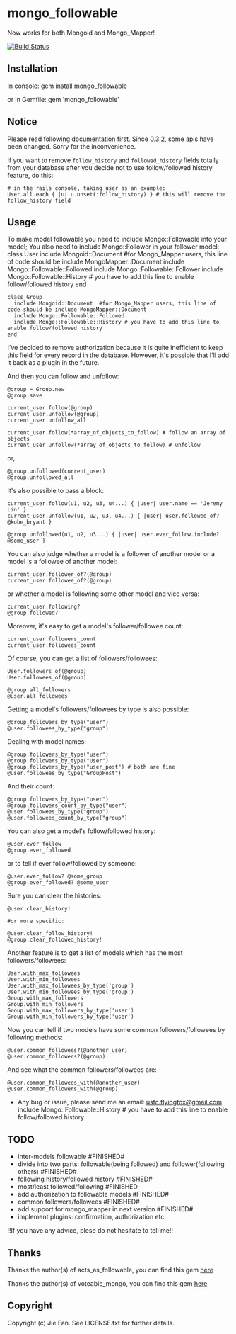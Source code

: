 # mongo_followable

Now works for both Mongoid and Mongo_Mapper!

[![Build Status](https://secure.travis-ci.org/joe1chen/mongo_followable.png?branch=integration)](http://travis-ci.org/joe1chen/mongo_followable)

## Installation

In console:
    gem install mongo_followable

or in Gemfile:
    gem 'mongo_followable'

## Notice

Please read following documentation first. Since 0.3.2, some apis have been
changed. Sorry for the inconvenience.

If you want to remove `follow_history` and `followed_history` fields totally
from your database after you decide not to use follow/followed history
feature, do this:

    # in the rails console, taking user as an example:
    User.all.each { |u| u.unset(:follow_history) } # this will remove the follow_history field

## Usage

To make model followable you need to include Mongo::Followable into your
model; You also need to include Mongo::Follower in your follower model:
    class User
      include Mongoid::Document  #for Mongo_Mapper users, this line of code should be include MongoMapper::Document
      include Mongo::Followable::Followed
      include Mongo::Followable::Follower
      include Mongo::Followable::History # you have to add this line to enable follow/followed history
    end

    class Group
      include Mongoid::Document  #for Mongo_Mapper users, this line of code should be include MongoMapper::Document
      include Mongo::Followable::Followed
      include Mongo::Followable::History # you have to add this line to enable follow/followed history
    end

I've decided to remove authorization because it is quite inefficient to keep
this field for every record in the database. However, it's possible that I'll
add it back as a plugin in the future.

And then you can follow and unfollow:

    @group = Group.new
    @group.save

    current_user.follow(@group)
    current_user.unfollow(@group)
    current_user.unfollow_all

    current_user.follow(*array_of_objects_to_follow) # follow an array of objects
    current_user.unfollow(*array_of_objects_to_follow) # unfollow

or,

    @group.unfollowed(current_user)
    @group.unfollowed_all

It's also possible to pass a block:

    current_user.follow(u1, u2, u3, u4...) { |user| user.name == 'Jeremy Lin' }
    current_user.unfollow(u1, u2, u3, u4...) { |user| user.followee_of? @kobe_bryant }

    @group.unfollowed(u1, u2, u3...) { |user| user.ever_follow.include? @some_user }

You can also judge whether a model is a follower of another model or a model
is a followee of another model:

    current_user.follower_of?(@group)
    current_user.followee_of?(@group)

or whether a model is following some other model and vice versa:

    current_user.following?
    @group.followed?

Moreover, it's easy to get a model's follower/followee count:

    current_user.followers_count
    current_user.followees_count

Of course, you can get a list of followers/followees:
    	
    User.followers_of(@group)
    User.followees_of(@group)

    @group.all_followers
    @user.all_followees

Getting a model's followers/followees by type is also possible:

    @group.followers_by_type("user")
    @user.followees_by_type("group")

Dealing with model names:

    @group.followers_by_type("user")
    @group.followers_by_type("User")
    @group.followers_by_type("user_post") # both are fine
    @user.followees_by_type("GroupPost")

And their count:

    @group.followers_by_type("user")
    @group.followers_count_by_type("user")
    @user.followees_by_type("group")
    @user.followees_count_by_type("group")

You can also get a model's follow/followed history:

    @user.ever_follow
    @group.ever_followed

or to tell if ever follow/followed by someone:

    @user.ever_follow? @some_group
    @group.ever_followed? @some_user

Sure you can clear the histories:

    @user.clear_history!

    #or more specific:

    @user.clear_follow_history!
    @group.clear_followed_history!

Another feature is to get a list of models which has the most
followers/followees:

    User.with_max_followees
    User.with_min_followees
    User.with_max_followees_by_type('group')
    User.with_min_followees_by_type('group')
    Group.with_max_followers
    Group.with_min_followers
    Group.with_max_followers_by_type('user')
    Group.with_min_followers_by_type('user')

Now you can tell if two models have some common followers/followees by
following methods:

    @user.common_followees?(@another_user)
    @user.common_followers?(@group)

And see what the common followers/followees are:

    @user.common_followees_with(@another_user)
    @user.common_followers_with(@group)

*   Any bug or issue, please send me an email: ustc.flyingfox@gmail.com
        include Mongo::Followable::History # you have to add this line to enable follow/followed history


## TODO

*   inter-models followable #FINISHED#
*   divide into two parts: followable(being followed) and follower(following
    others) #FINISHED#
*   following history/followed history #FINISHED#
*   most/least followed/following #FINISHED
*   add authorization to followable models #FINISHED#
*   common followers/followees #FINISHED#
*   add support for mongo_mapper in next version #FINISHED#
*   implement plugins: confirmation, authorization etc.


!!If you have any advice, plese do not hesitate to tell me!!

## Thanks

Thanks the author(s) of acts_as_followable, you can find this gem
[here](https://github.com/xpepermint/acts_as_followable)

Thanks the author(s) of voteable_mongo, you can find this gem
[here](https://github.com/vinova/voteable_mongo)

## Copyright

Copyright (c) Jie Fan. See LICENSE.txt for further details. 

